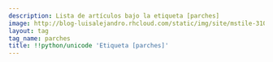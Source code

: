 ```yaml
---
description: Lista de artículos bajo la etiqueta [parches]
image: http://blog-luisalejandro.rhcloud.com/static/img/site/mstile-310x310.png
layout: tag
tag_name: parches
title: !!python/unicode 'Etiqueta [parches]'
---
```

